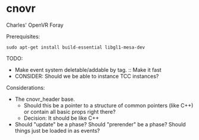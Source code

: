 # cnovr
Charles' OpenVR Foray

Prerequisites:

`
sudo apt-get install build-essential libgl1-mesa-dev
`

TODO:
 * Make event system deletable/addable by tag. :: Make it fast
 * CONSIDER: Should we be able to instance TCC instances?

Considerations:
 * The cnovr_header base.
   * Should this be a pointer to a structure of common pointers (like C++) or contain all basic props right there?
   * Decision: It should be like C++
 * Should "update" be a phase?  Should "prerender" be a phase?  Should things just be loaded in as events?
